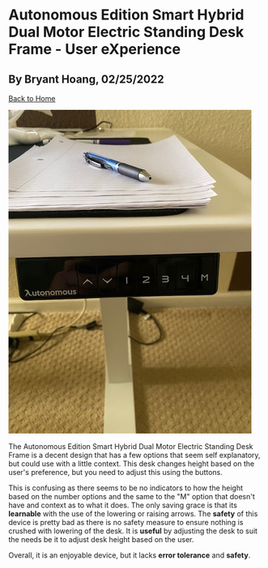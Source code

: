 # Autonomous Edition Smart Hybrid Dual Motor Electric Standing Desk Frame - User eXperience

## By Bryant Hoang, 02/25/2022

[Back to Home](https://github.com/UsabilityEngineering/ux-portfolio-bhoang1998)

![](assets/Standing_Desk.jpg)

The Autonomous Edition Smart Hybrid Dual Motor Electric Standing Desk Frame is a decent design that has a few options that seem self explanatory, but could use with a little context. This desk changes height based on the user's preference, but you need to adjust this using the buttons.

This is confusing as there seems to be no indicators to how the height based on the number options and the same to the "M" option that doesn't have and context as to what it does. The only saving grace is that its **learnable** with the use of the lowering or raising arrows. The **safety** of this device is pretty bad as there is no safety measure to ensure nothing is crushed with lowering of the desk. It is **useful** by adjusting the desk to suit the needs be it to adjust desk height based on the user. 

Overall, it is an enjoyable device, but it lacks **error tolerance** and **safety**.


